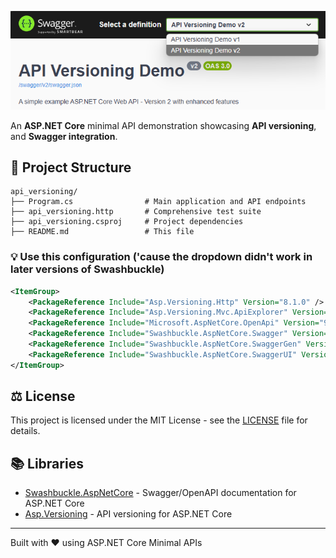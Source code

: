 ![API Versioning Demo](screenshot.png)

An **ASP.NET Core** minimal API demonstration showcasing **API versioning**, and **Swagger integration**.

## 📁 Project Structure

```
api_versioning/
├── Program.cs                # Main application and API endpoints
├── api_versioning.http       # Comprehensive test suite
├── api_versioning.csproj     # Project dependencies
├── README.md                 # This file
```

### 💡 Use this configuration ('cause the dropdown didn't work in later versions of Swashbuckle)
```xml
<ItemGroup>
    <PackageReference Include="Asp.Versioning.Http" Version="8.1.0" />
    <PackageReference Include="Asp.Versioning.Mvc.ApiExplorer" Version="8.1.0" />
    <PackageReference Include="Microsoft.AspNetCore.OpenApi" Version="9.0.5" />
    <PackageReference Include="Swashbuckle.AspNetCore.Swagger" Version="6.5.0" />
    <PackageReference Include="Swashbuckle.AspNetCore.SwaggerGen" Version="6.5.0" />
    <PackageReference Include="Swashbuckle.AspNetCore.SwaggerUI" Version="6.5.0" />
</ItemGroup>
```


## ⚖️ License

This project is licensed under the MIT License - see the [LICENSE](LICENSE) file for details.

## 📚 Libraries

- [Swashbuckle.AspNetCore](https://github.com/domaindrivendev/Swashbuckle.AspNetCore) - Swagger/OpenAPI documentation for ASP.NET Core
- [Asp.Versioning](https://github.com/dotnet/aspnet-api-versioning) - API versioning for ASP.NET Core


---

Built with ❤️ using ASP.NET Core Minimal APIs